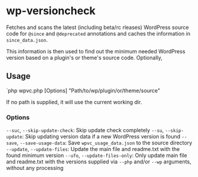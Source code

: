 # wp-versioncheck

Fetches and scans the latest (including beta/rc rleases) WordPress source code for `@since` and `@deprecated` annotations and caches the information in `since_data.json`.

This information is then used to find out the minimum needed WordPress version based on a plugin's or theme's source code. Optionally, 

## Usage

`php wpvc.php [Options] "Path/to/wp/plugin/or/theme/source"

If no path is supplied, it will use the current working dir.

### Options

`--suc`, `--skip-update-check`: Skip update check completely
`--su`, `--skip-update`: Skip updating version data if a new WordPress version is found
`--save`, `--save-usage-data`: Save `wpvc_usage_data.json` to the source directory
`--update`, `--update-files`: Update the main file and readme.txt with the found minimum version
`--ufo`, `--update-files-only`: Only update main file and readme.txt with the versions supplied via `--php` and/or `--wp` arguments, without any processing

